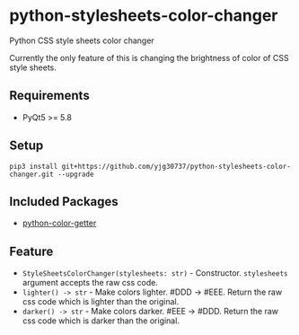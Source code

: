 # python-stylesheets-color-changer
Python CSS style sheets color changer

Currently the only feature of this is changing the brightness of color of CSS style sheets.

## Requirements
* PyQt5 >= 5.8

## Setup
```pip3 install git+https://github.com/yjg30737/python-stylesheets-color-changer.git --upgrade```

## Included Packages
* <a href="https://github.com/yjg30737/python-color-getter.git">python-color-getter</a>

## Feature
* ```StyleSheetsColorChanger(stylesheets: str)``` - Constructor. ```stylesheets``` argument accepts the raw css code.
* ```lighter() -> str``` - Make colors lighter. #DDD -> #EEE. Return the raw css code which is lighter than the original.
* ```darker() -> str``` - Make colors darker. #EEE -> #DDD. Return the raw css code which is darker than the original.
